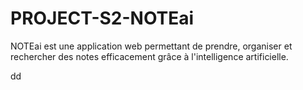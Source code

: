 # PROJECT-S2-NOTEai
NOTEai est une application web permettant de prendre, organiser et rechercher des notes efficacement grâce à l'intelligence artificielle.


dd